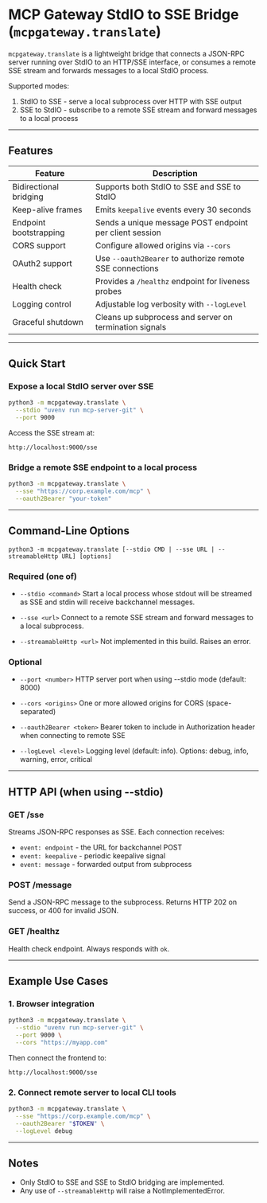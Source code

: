 # MCP Gateway StdIO to SSE Bridge (`mcpgateway.translate`)

`mcpgateway.translate` is a lightweight bridge that connects a JSON-RPC server
running over StdIO to an HTTP/SSE interface, or consumes a remote SSE stream
and forwards messages to a local StdIO process.

Supported modes:

1. StdIO to SSE - serve a local subprocess over HTTP with SSE output
2. SSE to StdIO - subscribe to a remote SSE stream and forward messages to a local process

---

## Features

| Feature | Description |
|---------|-------------|
| Bidirectional bridging | Supports both StdIO to SSE and SSE to StdIO |
| Keep-alive frames | Emits `keepalive` events every 30 seconds |
| Endpoint bootstrapping | Sends a unique message POST endpoint per client session |
| CORS support | Configure allowed origins via `--cors` |
| OAuth2 support | Use `--oauth2Bearer` to authorize remote SSE connections |
| Health check | Provides a `/healthz` endpoint for liveness probes |
| Logging control | Adjustable log verbosity with `--logLevel` |
| Graceful shutdown | Cleans up subprocess and server on termination signals |

---

## Quick Start

### Expose a local StdIO server over SSE

```bash
python3 -m mcpgateway.translate \
  --stdio "uvenv run mcp-server-git" \
  --port 9000
```

Access the SSE stream at:

```
http://localhost:9000/sse
```

### Bridge a remote SSE endpoint to a local process

```bash
python3 -m mcpgateway.translate \
  --sse "https://corp.example.com/mcp" \
  --oauth2Bearer "your-token"
```

---

## Command-Line Options

```
python3 -m mcpgateway.translate [--stdio CMD | --sse URL | --streamableHttp URL] [options]
```

### Required (one of)

* `--stdio <command>`
  Start a local process whose stdout will be streamed as SSE and stdin will receive backchannel messages.

* `--sse <url>`
  Connect to a remote SSE stream and forward messages to a local subprocess.

* `--streamableHttp <url>`
  Not implemented in this build. Raises an error.

### Optional

* `--port <number>`
  HTTP server port when using --stdio mode (default: 8000)

* `--cors <origins>`
  One or more allowed origins for CORS (space-separated)

* `--oauth2Bearer <token>`
  Bearer token to include in Authorization header when connecting to remote SSE

* `--logLevel <level>`
  Logging level (default: info). Options: debug, info, warning, error, critical

---

## HTTP API (when using --stdio)

### GET /sse

Streams JSON-RPC responses as SSE. Each connection receives:

* `event: endpoint` - the URL for backchannel POST
* `event: keepalive` - periodic keepalive signal
* `event: message` - forwarded output from subprocess

### POST /message

Send a JSON-RPC message to the subprocess. Returns HTTP 202 on success, or 400 for invalid JSON.

### GET /healthz

Health check endpoint. Always responds with `ok`.

---

## Example Use Cases

### 1. Browser integration

```bash
python3 -m mcpgateway.translate \
  --stdio "uvenv run mcp-server-git" \
  --port 9000 \
  --cors "https://myapp.com"
```

Then connect the frontend to:

```
http://localhost:9000/sse
```

### 2. Connect remote server to local CLI tools

```bash
python3 -m mcpgateway.translate \
  --sse "https://corp.example.com/mcp" \
  --oauth2Bearer "$TOKEN" \
  --logLevel debug
```

---

## Notes

* Only StdIO to SSE and SSE to StdIO bridging are implemented.
* Any use of `--streamableHttp` will raise a NotImplementedError.
